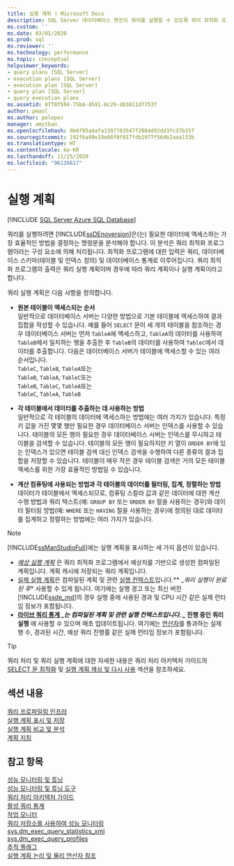 ```yaml
---
title: 실행 계획 | Microsoft Docs
description: SQL Server 데이터베이스 엔진이 쿼리를 실행할 수 있도록 쿼리 최적화 프로그램이 만드는 실행 계획 또는 쿼리 계획에 대해 알아봅니다.
ms.custom: ''
ms.date: 03/01/2020
ms.prod: sql
ms.reviewer: ''
ms.technology: performance
ms.topic: conceptual
helpviewer_keywords:
- query plans [SQL Server]
- execution plans [SQL Server]
- execution plan [SQL Server]
- query plan [SQL Server]
- query execution plans
ms.assetid: 07f8f594-75b4-4591-8c29-d63811d7753f
author: pmasl
ms.author: pelopes
manager: amitban
ms.openlocfilehash: 9b0f95a4afa1397783547f2804d92dd3fc37b357
ms.sourcegitcommit: 192f6a99e19e66f0f817fdb1977f564b2aaa133b
ms.translationtype: HT
ms.contentlocale: ko-KR
ms.lasthandoff: 11/25/2020
ms.locfileid: "96126617"
---
```

# <a name="execution-plans"></a>실행 계획
[!INCLUDE [SQL Server Azure SQL Database](../../includes/applies-to-version/sql-asdb.md)]

쿼리를 실행하려면 [!INCLUDE[ssDEnoversion](../../includes/ssdenoversion-md.md)]은(는) 필요한 데이터에 액세스하는 가장 효율적인 방법을 결정하는 명령문을 분석해야 합니다. 이 분석은 쿼리 최적화 프로그램이라는 구성 요소에 의해 처리됩니다. 최적화 프로그램에 대한 입력은 쿼리, 데이터베이스 스키마(테이블 및 인덱스 정의) 및 데이터베이스 통계로 이루어집니다. 쿼리 최적화 프로그램의 출력은 쿼리 실행 계획이며 경우에 따라 쿼리 계획이나 실행 계획이라고 합니다.   

쿼리 실행 계획은 다음 사항을 정의합니다. 

- **원본 테이블이 액세스되는 순서**  
  일반적으로 데이터베이스 서버는 다양한 방법으로 기본 테이블에 액세스하여 결과 집합을 작성할 수 있습니다. 예를 들어 `SELECT` 문이 세 개의 테이블을 참조하는 경우 데이터베이스 서버는 먼저 `TableA`에 액세스하고, `TableA`의 데이터를 사용하여 `TableB`에서 일치하는 행을 추출한 후 `TableB`의 데이터를 사용하여 `TableC`에서 데이터를 추출합니다. 다음은 데이터베이스 서버가 테이블에 액세스할 수 있는 여러 순서입니다.  
  `TableC`, `TableB`, `TableA`또는  
  `TableB`, `TableA`, `TableC`또는  
  `TableB`, `TableC`, `TableA`또는  
  `TableC`, `TableA`, `TableB`  

- **각 테이블에서 데이터를 추출하는 데 사용하는 방법**  
  일반적으로 각 테이블의 데이터에 액세스하는 방법에는 여러 가지가 있습니다. 특정 키 값을 가진 몇몇 행만 필요한 경우 데이터베이스 서버는 인덱스를 사용할 수 있습니다. 테이블의 모든 행이 필요한 경우 데이터베이스 서버는 인덱스를 무시하고 테이블을 검색할 수 있습니다. 테이블의 모든 행이 필요하지만 키 열이 `ORDER BY`에 있는 인덱스가 있으면 테이블 검색 대신 인덱스 검색을 수행하여 다른 종류의 결과 집합을 저장할 수 있습니다. 테이블이 매우 작은 경우 테이블 검색은 거의 모든 테이블 액세스를 위한 가장 효율적인 방법일 수 있습니다.
  
- **계산 컴퓨팅에 사용되는 방법과 각 테이블의 데이터를 필터링, 집계, 정렬하는 방법**  
  데이터가 테이블에서 액세스되므로, 컴퓨팅 스칼라 값과 같은 데이터에 대한 계산 수행 방법과 쿼리 텍스트(예: `GROUP BY` 또는 `ORDER BY` 절을 사용하는 경우)와 데이터 필터링 방법(예: `WHERE` 또는 `HAVING` 절을 사용하는 경우)에 정의된 대로 데이터를 집계하고 정렬하는 방법에는 여러 가지가 있습니다.

> [!NOTE]
> [!INCLUDE[ssManStudioFull](../../includes/ssmanstudiofull-md.md)]에는 실행 계획을 표시하는 세 가지 옵션이 있습니다.        
> -  *_[예상 실행 계획](../../relational-databases/performance/display-the-estimated-execution-plan.md)_* 은 쿼리 최적화 프로그램에서 예상치를 기반으로 생성한 컴파일된 계획입니다. 계획 캐시에 저장되는 쿼리 계획입니다.        
> -  [실제 실행 계획](../../relational-databases/performance/display-an-actual-execution-plan.md)은 컴파일된 계획 및 관련 [실행 컨텍스트](../../relational-databases/query-processing-architecture-guide.md#execution-plan-caching-and-reuse)입니다.** _*쿼리 실행이 완료된 후** 사용할 수 있게 됩니다. 여기에는 실행 경고 또는 최신 버전 [!INCLUDE[ssde_md](../../includes/ssde_md.md)]의 경우 실행 중에 사용된 경과 및 CPU 시간 같은 실제 런타임 정보가 포함됩니다.         
> -  **[라이브 쿼리 통계](../../relational-databases/performance/live-query-statistics.md) *_는 컴파일된 계획 및 관련 실행 컨텍스트입니다. _* 진행 중인 쿼리 실행** 에 사용할 수 있으며 매초 업데이트됩니다. 여기에는 [연산자](../../relational-databases/showplan-logical-and-physical-operators-reference.md)를 통과하는 실제 행 수, 경과된 시간, 예상 쿼리 진행률 같은 실제 런타임 정보가 포함됩니다.

> [!TIP]
> 쿼리 처리 및 쿼리 실행 계획에 대한 자세한 내용은 쿼리 처리 아키텍처 가이드의 [SELECT 문 최적화](../../relational-databases/query-processing-architecture-guide.md#optimizing-select-statements) 및 [실행 계획 캐싱 및 다시 사용](../../relational-databases/query-processing-architecture-guide.md#execution-plan-caching-and-reuse) 섹션을 참조하세요.

## <a name="in-this-section"></a>섹션 내용  
[쿼리 프로파일링 인프라](../../relational-databases/performance/query-profiling-infrastructure.md)     
[실행 계획 표시 및 저장](../../relational-databases/performance/display-and-save-execution-plans.md)     
[실행 계획 비교 및 분석](../../relational-databases/performance/compare-and-analyze-execution-plans.md)     
[계획 지침](../../relational-databases/performance/plan-guides.md)     

## <a name="see-also"></a>참고 항목  
[성능 모니터링 및 튜닝](../../relational-databases/performance/monitor-and-tune-for-performance.md)     
[성능 모니터링 및 튜닝 도구](../../relational-databases/performance/performance-monitoring-and-tuning-tools.md)     
[쿼리 처리 아키텍처 가이드](../../relational-databases/query-processing-architecture-guide.md)    
[활성 쿼리 통계](../../relational-databases/performance/live-query-statistics.md)     
[작업 모니터](../../relational-databases/performance-monitor/activity-monitor.md)     
[쿼리 저장소를 사용하여 성능 모니터링](../../relational-databases/performance/monitoring-performance-by-using-the-query-store.md)     
[sys.dm_exec_query_statistics_xml](../../relational-databases/system-dynamic-management-views/sys-dm-exec-query-statistics-xml-transact-sql.md)     
[sys.dm_exec_query_profiles](../../relational-databases/system-dynamic-management-views/sys-dm-exec-query-profiles-transact-sql.md)     
[추적 플래그](../../t-sql/database-console-commands/dbcc-traceon-trace-flags-transact-sql.md)    
[실행 계획 논리 및 물리 연산자 참조](../../relational-databases/showplan-logical-and-physical-operators-reference.md)
